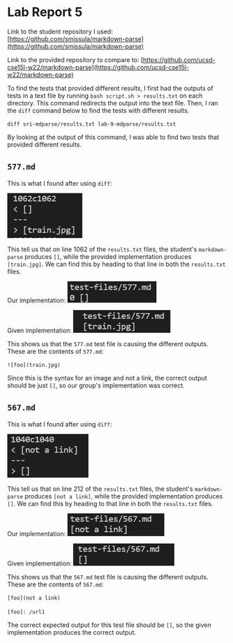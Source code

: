 # Lab Report 5

Link to the student repository I used: [https://github.com/smissula/markdown-parse](https://github.com/smissula/markdown-parse)

Link to the provided repository to compare to: [https://github.com/ucsd-cse15l-w22/markdown-parse](https://github.com/ucsd-cse15l-w22/markdown-parse)

To find the tests that provided different results, I first had the outputs of tests in a text file by running `bash script.sh > results.txt` on each directory. This command redirects the output into the text file. Then, I ran the `diff` command below to find the tests with different results.

```
diff sri-mdparse/results.txt lab-9-mdparse/results.txt
```

By looking at the output of this command, I was able to find two tests that provided different results.

## **`577.md`**

This is what I found after using `diff`:

![image](diff-output-1.jpg)

This tell us that on line 1062 of the `results.txt` files, the student's `markdown-parse` produces `[]`, while the provided implementation produces `[train.jpg]`. We can find this by heading to that line in both the `results.txt` files.

Our implementation: ![image](sri-output-1.jpg)

Given implementation: ![image](joes-output-1.jpg)

This shows us that the `577.md` test file is causing the different outputs. These are the contents of `577.md`:
```
![foo](train.jpg)
```
Since this is the syntax for an image and not a link, the correct output should be just `[]`, so our group's implementation was correct. 



## **`567.md`**

This is what I found after using `diff`:

![image](diff-output-2.jpg)

This tell us that on line 212 of the `results.txt` files, the student's `markdown-parse` produces `[not a link]`, while the provided implementation produces `[]`. We can find this by heading to that line in both the `results.txt` files.

Our implementation: ![image](sri-output-2.jpg)

Given implementation: ![image](joes-output-2.jpg)

This shows us that the `567.md` test file is causing the different outputs. These are the contents of `567.md`:
```
[foo](not a link)

[foo]: /url1
```
The correct expected output for this test file should be `[]`, so the given implementation produces the correct output. 
